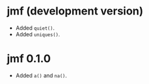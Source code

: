 # jmf (development version)

* Added `quiet()`.
* Added `uniques()`.

# jmf 0.1.0

* Added `a()` and `na()`.
